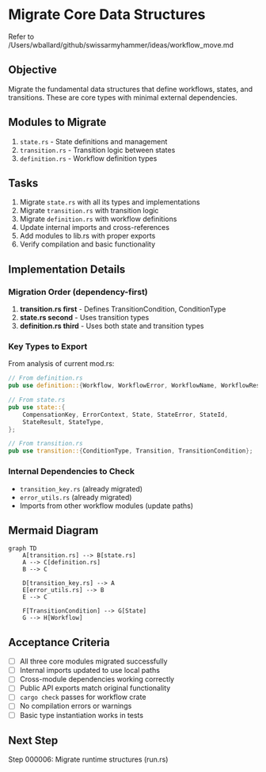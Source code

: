 # Migrate Core Data Structures

Refer to /Users/wballard/github/swissarmyhammer/ideas/workflow_move.md

## Objective
Migrate the fundamental data structures that define workflows, states, and transitions. These are core types with minimal external dependencies.

## Modules to Migrate
1. `state.rs` - State definitions and management
2. `transition.rs` - Transition logic between states
3. `definition.rs` - Workflow definition types

## Tasks
1. Migrate `state.rs` with all its types and implementations
2. Migrate `transition.rs` with transition logic
3. Migrate `definition.rs` with workflow definitions
4. Update internal imports and cross-references
5. Add modules to lib.rs with proper exports
6. Verify compilation and basic functionality

## Implementation Details

### Migration Order (dependency-first)
1. **transition.rs first** - Defines TransitionCondition, ConditionType
2. **state.rs second** - Uses transition types  
3. **definition.rs third** - Uses both state and transition types

### Key Types to Export
From analysis of current mod.rs:
```rust
// From definition.rs
pub use definition::{Workflow, WorkflowError, WorkflowName, WorkflowResult};

// From state.rs  
pub use state::{
    CompensationKey, ErrorContext, State, StateError, StateId, 
    StateResult, StateType,
};

// From transition.rs
pub use transition::{ConditionType, Transition, TransitionCondition};
```

### Internal Dependencies to Check
- `transition_key.rs` (already migrated)
- `error_utils.rs` (already migrated)
- Imports from other workflow modules (update paths)

## Mermaid Diagram
```mermaid
graph TD
    A[transition.rs] --> B[state.rs]
    A --> C[definition.rs]
    B --> C
    
    D[transition_key.rs] --> A
    E[error_utils.rs] --> B
    E --> C
    
    F[TransitionCondition] --> G[State]
    G --> H[Workflow]
```

## Acceptance Criteria
- [ ] All three core modules migrated successfully
- [ ] Internal imports updated to use local paths
- [ ] Cross-module dependencies working correctly
- [ ] Public API exports match original functionality
- [ ] `cargo check` passes for workflow crate
- [ ] No compilation errors or warnings
- [ ] Basic type instantiation works in tests

## Next Step
Step 000006: Migrate runtime structures (run.rs)